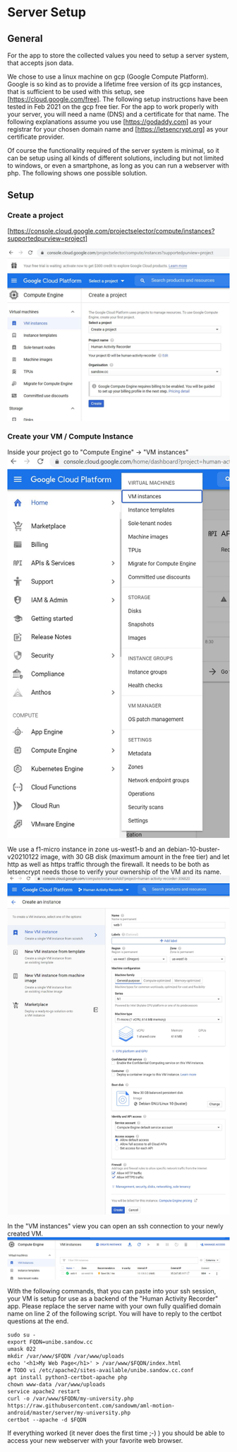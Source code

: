 # Server Setup
## General
For the app to store the collected values you need to setup a server system, that accepts json data. 

We chose to use a linux machine on gcp (Google Compute Platform). Google is so kind as to provide a lifetime free version of its gcp instances, that is sufficient to be used with this setup, see [https://cloud.google.com/free]. The following setup instructions have been tested in Feb 2021 on the gcp free tier. For the app to work properly with your server, you will need a name (DNS) and a certificate for that name. The following explanations assume you use [https://godaddy.com] as your registrar for your chosen domain name and [https://letsencrypt.org] as your certificate provider.

Of course the functionality required of the server system is minimal, so it can be setup using all kinds of different solutions, including but not limited to windows, or even a smartphone, as long as you can run a webserver with php. The following shows one possible solution.

## Setup
### Create a project
[https://console.cloud.google.com/projectselector/compute/instances?supportedpurview=project]

![Google project creation](img/gcp-1.jpg "Google project creation")

### Create your VM / Compute Instance
Inside your project go to "Compute Engine" -> "VM instances"
![VM instances](img/gcp-2.jpg "VM instances")


We use a f1-micro instance in zone us-west1-b and an debian-10-buster-v20210122 image, with 30 GB disk (maximum amount in the free tier) and let http as well as https traffic through the firewall. It needs to be both as letsencrypt needs those to verify your ownership of the VM and its name.
![Create VM](img/gcp-3.jpg "Create VM")

In the "VM instances" view you can open an ssh connection to your newly created VM.
![Open SSH](img/gcp-4.jpg "Open SSH")

With the following commands, that you can paste into your ssh session, your VM is setup for use as a backend of the "Human Activity Recorder" app. Please replace the server name with your own fully qualified domain name on line 2 of the following script. You will have to reply to the certbot questions at the end.
```
sudo su -
export FQDN=unibe.sandow.cc
umask 022
mkdir /var/www/$FQDN /var/www/uploads
echo '<h1>My Web Page</h1>' > /var/www/$FQDN/index.html
# TODO vi /etc/apache2/sites-available/unibe.sandow.cc.conf
apt install python3-certbot-apache php
chown www-data /var/www/uploads
service apache2 restart
curl -o /var/www/$FQDN/my-university.php https://raw.githubusercontent.com/sandowm/aml-motion-android/master/server/my-university.php
certbot --apache -d $FQDN
```

If everything worked (it never does the first time ;-) ) you should be able to access your new webserver with your favorite web browser.